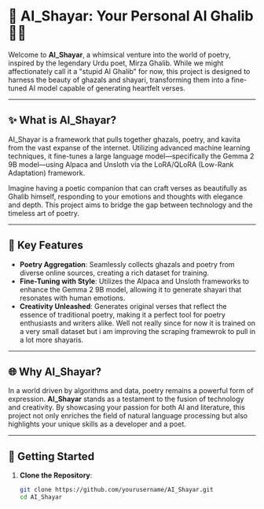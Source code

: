 # 🌟 AI_Shayar: Your Personal AI Ghalib 🤖📝

Welcome to **AI_Shayar**, a whimsical venture into the world of poetry, inspired by the legendary Urdu poet, Mirza Ghalib. While we might affectionately call it a "stupid AI Ghalib" for now, this project is designed to harness the beauty of ghazals and shayari, transforming them into a fine-tuned AI model capable of generating heartfelt verses.

---

## ✨ What is AI_Shayar?

AI_Shayar is a framework that pulls together ghazals, poetry, and kavita from the vast expanse of the internet. Utilizing advanced machine learning techniques, it fine-tunes a large language model—specifically the Gemma 2 9B model—using Alpaca and Unsloth via the LoRA/QLoRA (Low-Rank Adaptation) framework.

Imagine having a poetic companion that can craft verses as beautifully as Ghalib himself, responding to your emotions and thoughts with elegance and depth. This project aims to bridge the gap between technology and the timeless art of poetry.

---

## 🎯 Key Features

- **Poetry Aggregation**: Seamlessly collects ghazals and poetry from diverse online sources, creating a rich dataset for training.
- **Fine-Tuning with Style**: Utilizes the Alpaca and Unsloth frameworks to enhance the Gemma 2 9B model, allowing it to generate shayari that resonates with human emotions.
- **Creativity Unleashed**: Generates original verses that reflect the essence of traditional poetry, making it a perfect tool for poetry enthusiasts and writers alike. Well not really since for now it is trained on a very small dataset but i am improving the scraping framewrok to pull in a lot more shayaris.

---

## 🌐 Why AI_Shayar?

In a world driven by algorithms and data, poetry remains a powerful form of expression. **AI_Shayar** stands as a testament to the fusion of technology and creativity. By showcasing your passion for both AI and literature, this project not only enriches the field of natural language processing but also highlights your unique skills as a developer and a poet.

---

## 🚀 Getting Started

1. **Clone the Repository**:
   ```bash
   git clone https://github.com/yourusername/AI_Shayar.git
   cd AI_Shayar
